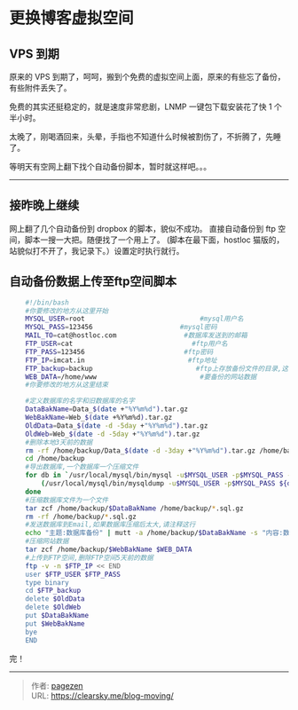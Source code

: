 # 更换博客虚拟空间


## VPS 到期

原来的 VPS 到期了，呵呵，搬到个免费的虚拟空间上面，原来的有些忘了备份，有些附件丢失了。

免费的其实还挺稳定的，就是速度非常悲剧，LNMP 一键包下载安装花了快 1 个半小时。

太晚了，刚喝酒回来，头晕，手指也不知道什么时候被割伤了，不折腾了，先睡了。

等明天有空网上翻下找个自动备份脚本，暂时就这样吧。。。

* * *

## 接昨晚上继续

网上翻了几个自动备份到 dropbox 的脚本，貌似不成功。
直接自动备份到 ftp 空间，脚本一搜一大把。随便找了一个用上了。 (脚本在最下面，hostloc 猫版的，站貌似打不开了，我记录下。）设置定时执行就行。

## 自动备份数据上传至ftp空间脚本

```bash
    #!/bin/bash
    #你要修改的地方从这里开始
    MYSQL_USER=root                             #mysql用户名
    MYSQL_PASS=123456                      #mysql密码
    MAIL_TO=cat@hostloc.com                 #数据库发送到的邮箱
    FTP_USER=cat                              #ftp用户名
    FTP_PASS=123456                         #ftp密码
    FTP_IP=imcat.in                          #ftp地址
    FTP_backup=backup                          #ftp上存放备份文件的目录,这个要自己得ftp上面建的
    WEB_DATA=/home/www                          #要备份的网站数据
    #你要修改的地方从这里结束

    #定义数据库的名字和旧数据库的名字
    DataBakName=Data_$(date +"%Y%m%d").tar.gz
    WebBakName=Web_$(date +%Y%m%d).tar.gz
    OldData=Data_$(date -d -5day +"%Y%m%d").tar.gz
    OldWeb=Web_$(date -d -5day +"%Y%m%d").tar.gz
    #删除本地3天前的数据
    rm -rf /home/backup/Data_$(date -d -3day +"%Y%m%d").tar.gz /home/backup/Web_$(date -d -3day +"%Y%m%d").tar.gz
    cd /home/backup
    #导出数据库,一个数据库一个压缩文件
    for db in `/usr/local/mysql/bin/mysql -u$MYSQL_USER -p$MYSQL_PASS -B -N -e 'SHOW DATABASES' | xargs`; do
        (/usr/local/mysql/bin/mysqldump -u$MYSQL_USER -p$MYSQL_PASS ${db} | gzip -9 - > ${db}.sql.gz)
    done
    #压缩数据库文件为一个文件
    tar zcf /home/backup/$DataBakName /home/backup/*.sql.gz
    rm -rf /home/backup/*.sql.gz
    #发送数据库到Email,如果数据库压缩后太大,请注释这行
    echo "主题:数据库备份" | mutt -a /home/backup/$DataBakName -s "内容:数据库备份" $MAIL_TO
    #压缩网站数据
    tar zcf /home/backup/$WebBakName $WEB_DATA
    #上传到FTP空间,删除FTP空间5天前的数据
    ftp -v -n $FTP_IP << END
    user $FTP_USER $FTP_PASS
    type binary
    cd $FTP_backup
    delete $OldData
    delete $OldWeb
    put $DataBakName
    put $WebBakName
    bye
    END
```
完！

---

> 作者: [pagezen](http://clearsky.me/)  
> URL: https://clearsky.me/blog-moving/  

